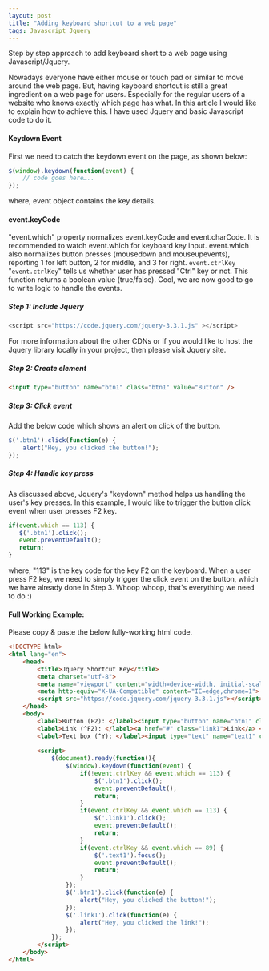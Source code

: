 ```yaml
---
layout: post
title: "Adding keyboard shortcut to a web page"
tags: Javascript Jquery
---
```


Step by step approach to add keyboard short to a web page using Javascript/Jquery.

<!-- more -->

Nowadays everyone have either mouse or touch pad or similar to move around the web page. But, having keyboard shortcut is still a great ingredient on a web page for users. Especially for the regular users of a website who knows exactly which page has what. In this article I would like to explain how to achieve this. I have used Jquery and  basic Javascript code to do it.

#### Keydown Event
First we need to catch the keydown event on the page, as shown below:
```javascript
$(window).keydown(function(event) {
    // code goes here…..
});
```
where, event object contains the key details.

#### event.keyCode
"event.which" property normalizes event.keyCode and event.charCode. It is recommended to watch event.which for keyboard key input. event.which also normalizes button presses (mousedown and mouseupevents), reporting 1 for left button, 2 for middle, and 3 for right.
`event.ctrlKey`
"`event.ctrlKey`" tells us whether user has pressed "Ctrl" key or not. This function returns a boolean value (true/false).
Cool, we are now good to go to write logic to handle the events.

##### Step 1: Include Jquery
```javascript
<script src="https://code.jquery.com/jquery-3.3.1.js" ></script>
```
For more information about the other CDNs or if you would like to host the Jquery library locally in your project, then please visit Jquery site.
##### Step 2: Create element
```html
<input type="button" name="btn1" class="btn1" value="Button" />
```
##### Step 3: Click event
Add the below code which shows an alert on click of the button.
```javascript
$('.btn1').click(function(e) {
    alert("Hey, you clicked the button!");
});
```
##### Step 4: Handle key press
As discussed above, Jquery's "keydown" method helps us handling the user's key presses. In this example, I would like to trigger the button click event when user presses F2 key.
```javascript
if(event.which == 113) { 
   $('.btn1').click();
   event.preventDefault();
   return;
}
```
where, "113" is the key code for the key F2 on the keyboard. When a user press F2 key, we need to simply trigger the click event on the button, which we have already done in Step 3.
Whoop whoop, that's everything we need to do :)
#### Full Working Example:
Please copy & paste the below fully-working html code.
```html
<!DOCTYPE html>
<html lang="en">
    <head>
        <title>Jquery Shortcut Key</title>
        <meta charset="utf-8">
        <meta name="viewport" content="width=device-width, initial-scale=1.0">
        <meta http-equiv="X-UA-Compatible" content="IE=edge,chrome=1">
        <script src="https://code.jquery.com/jquery-3.3.1.js"></script>
    </head>
    <body>
        <label>Button (F2): </label><input type="button" name="btn1" class="btn1" value="Button" /> <br />
        <label>Link (^F2): </label><a href="#" class="link1">Link</a> <br />
        <label>Text box (^Y): </label><input type="text" name="text1" class="text1" placeholder="some value" /> <br />
        
        <script>
            $(document).ready(function(){
                $(window).keydown(function(event) {
                    if(!event.ctrlKey && event.which == 113) { 
                        $('.btn1').click();
                        event.preventDefault();
                        return;
                    }
                    if(event.ctrlKey && event.which == 113) {
                        $('.link1').click();
                        event.preventDefault();
                        return;
                    }
                    if(event.ctrlKey && event.which == 89) {
                        $('.text1').focus();
                        event.preventDefault();
                        return;
                    }
                });
                $('.btn1').click(function(e) {
                    alert("Hey, you clicked the button!");
                });
                $('.link1').click(function(e) {
                    alert("Hey, you clicked the link!");
                });
            });
        </script>
    </body>
</html>
```